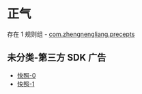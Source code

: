 # 正气

存在 1 规则组 - [com.zhengnengliang.precepts](/src/apps/com.zhengnengliang.precepts.ts)

## 未分类-第三方 SDK 广告

- [快照-0](https://i.gkd.li/i/12739767)
- [快照-1](https://i.gkd.li/i/12727705)
